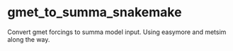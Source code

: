 # gmet_to_summa_snakemake
Convert gmet forcings to summa model input. Using easymore and metsim along the way.
